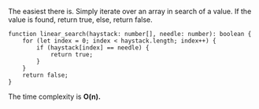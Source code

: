 The easiest there is. Simply iterate over an array in search of a value. If the value is found, return true, else, return false.
```
function linear_search(haystack: number[], needle: number): boolean {
    for (let index = 0; index < haystack.length; index++) {
        if (haystack[index] == needle) {
            return true;
        }
    }
    return false;
}
```

The time complexity is **O(n).**